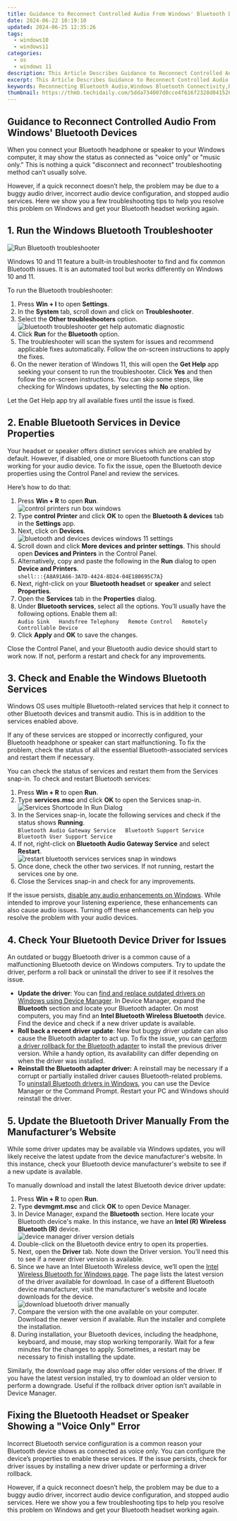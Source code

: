 ```yaml
---
title: Guidance to Reconnect Controlled Audio From Windows' Bluetooth Devices
date: 2024-06-22 10:19:10
updated: 2024-06-25 12:35:26
tags:
  - windows10
  - windows11
categories:
  - os
  - windows 11
description: This Article Describes Guidance to Reconnect Controlled Audio From Windows' Bluetooth Devices
excerpt: This Article Describes Guidance to Reconnect Controlled Audio From Windows' Bluetooth Devices
keywords: Reconnecting Bluetooth Audio,Windows Bluetooth Connectivity,Restore Audio Links,Bluetooth Pairing Guide,Controlled Audio Retrieval,Windows Audio Matching,Bluetooth Device Sync
thumbnail: https://thmb.techidaily.com/5dda734007d0cce4f616f2328d041526d598c5a6fb318adf671f70aacd812852.jpg
---
```


## Guidance to Reconnect Controlled Audio From Windows' Bluetooth Devices

 When you connect your Bluetooth headphone or speaker to your Windows computer, it may show the status as connected as "voice only" or "music only." This is nothing a quick "disconnect and reconnect" troubleshooting method can’t usually solve.

 However, if a quick reconnect doesn’t help, the problem may be due to a buggy audio driver, incorrect audio device configuration, and stopped audio services. Here we show you a few troubleshooting tips to help you resolve this problem on Windows and get your Bluetooth headset working again.

## 1\. Run the Windows Bluetooth Troubleshooter

![Run Bluetooth troubleshooter](https://static1.makeuseofimages.com/wordpress/wp-content/uploads/2022/11/bluetooth-troubleshooter-1.jpg)

 Windows 10 and 11 feature a built-in troubleshooter to find and fix common Bluetooth issues. It is an automated tool but works differently on Windows 10 and 11\.

 To run the Bluetooth troubleshooter:

1. Press **Win + I** to open **Settings**.
2. In the **System** tab, scroll down and click on **Troubleshooter**.
3. Select the **Other troubleshooters** option.  
![bluetooth troubleshooter get help automatic diagnostic](https://static1.makeuseofimages.com/wordpress/wp-content/uploads/2023/08/bluetooth-troubleshooter-get-help-automatic-diagnostic.jpg)
4. Click **Run** for the **Bluetooth** option.
5. The troubleshooter will scan the system for issues and recommend applicable fixes automatically. Follow the on-screen instructions to apply the fixes.
6. On the newer iteration of Windows 11, this will open the **Get Help** app seeking your consent to run the troubleshooter. Click **Yes** and then follow the on-screen instructions. You can skip some steps, like checking for Windows updates, by selecting the **No** option.

 Let the Get Help app try all available fixes until the issue is fixed.

## 2\. Enable Bluetooth Services in Device Properties

 Your headset or speaker offers distinct services which are enabled by default. However, if disabled, one or more Bluetooth functions can stop working for your audio device. To fix the issue, open the Bluetooth device properties using the Control Panel and review the services.

 Here’s how to do that:

1. Press **Win + R** to open **Run**.  
![control printers run box windows](https://static1.makeuseofimages.com/wordpress/wp-content/uploads/2023/08/control-printers-run-box-windows.jpg)
2. Type **control Printer** and click **OK** to open the **Bluetooth & devices** tab in the **Settings** app.
3. Next, click on **Devices**.  
![bluetooth and devices devices windows 11 settings](https://static1.makeuseofimages.com/wordpress/wp-content/uploads/2023/08/bluetooth-and-devices-devices-windows-11-settings.jpg)
4. Scroll down and click **More devices** **and printer settings**. This should open **Devices and Printers** in the Control Panel.
5. Alternatively, copy and paste the following in the **Run** dialog to open **Device and Printers**.  
`shell:::{A8A91A66-3A7D-4424-8D24-04E180695C7A}`
6. Next, right-click on your **Bluetooth headset** or **speaker** and select **Properties**.
7. Open the **Services** tab in the **Properties** dialog.
8. Under **Bluetooth services**, select all the options. You’ll usually have the following options. Enable them all:  
`Audio Sink  
Handsfree Telephony  
Remote Control  
Remotely Controllable Device`
9. Click **Apply** and **OK** to save the changes.

 Close the Control Panel, and your Bluetooth audio device should start to work now. If not, perform a restart and check for any improvements.

## 3\. Check and Enable the Windows Bluetooth Services

 Windows OS uses multiple Bluetooth-related services that help it connect to other Bluetooth devices and transmit audio. This is in addition to the services enabled above.

 If any of these services are stopped or incorrectly configured, your Bluetooth headphone or speaker can start malfunctioning. To fix the problem, check the status of all the essential Bluetooth-associated services and restart them if necessary.

 You can check the status of services and restart them from the Services snap-in. To check and restart Bluetooth services:

1. Press **Win + R** to open **Run**.
2. Type **services.msc** and click **OK** to open the Services snap-in.  
![Services Shortcode In Run Dialog](https://static1.makeuseofimages.com/wordpress/wp-content/uploads/2023/03/opening-sevices-from-run_dialog.jpg)
3. In the Services snap-in, locate the following services and check if the status shows **Running**.  
`Bluetooth Audio Gateway Service  
Bluetooth Support Service  
Bluetooth User Support Service`
4. If not, right-click on **Bluetooth Audio Gateway Service** and select **Restart**.  
![restart bluetooth services services snap in windows](https://static1.makeuseofimages.com/wordpress/wp-content/uploads/2023/08/restart-bluetooth-services-services-snap-in-windows.jpg)
5. Once done, check the other two services. If not running, restart the services one by one.
6. Close the Services snap-in and check for any improvements.

 If the issue persists, [disable any audio enhancements on Windows](https://www.makeuseof.com/disable-audio-enhancements-windows/). While intended to improve your listening experience, these enhancements can also cause audio issues. Turning off these enhancements can help you resolve the problem with your audio devices.

## 4\. Check Your Bluetooth Device Driver for Issues

 An outdated or buggy Bluetooth driver is a common cause of a malfunctioning Bluetooth device on Windows computers. Try to update the driver, perform a roll back or uninstall the driver to see if it resolves the issue.

* **Update the driver**: You can [find and replace outdated drivers on Windows using Device Manager](https://www.makeuseof.com/tag/find-replace-outdated-windows-drivers/). In Device Manager, expand the **Bluetooth** section and locate your Bluetooth adapter. On most computers, you may find an **Intel Bluetooth Wireless Bluetooth** device. Find the device and check if a new driver update is available.
* **Roll back a recent driver update**: New but buggy driver update can also cause the Bluetooth adapter to act up. To fix the issue, you can [perform a driver rollback for the Bluetooth adapter](https://www.makeuseof.com/how-to-roll-back-a-driver-in-windows-10/) to install the previous driver version. While a handy option, its availability can differ depending on when the driver was installed.
* **Reinstall the Bluetooth adapter driver:** A reinstall may be necessary if a corrupt or partially installed driver causes Bluetooth-related problems. To [uninstall Bluetooth drivers in Windows](https://www.makeuseof.com/windows-11-uninstall-drivers/), you can use the Device Manager or the Command Prompt. Restart your PC and Windows should reinstall the driver.

## 5\. Update the Bluetooth Driver Manually From the Manufacturer’s Website

 While some driver updates may be available via Windows updates, you will likely receive the latest update from the device manufacturer's website. In this instance, check your Bluetooth device manufacturer's website to see if a new update is available.

 To manually download and install the latest Bluetooth device driver update:

1. Press **Win + R** to open **Run**.
2. Type **devmgmt.msc** and click **OK** to open Device Manager.
3. In Device Manager, expand the **Bluetooth** section. Here locate your Bluetooth device's make. In this instance, we have an **Intel (R) Wireless Bluetooth (R)** device.  
![device manager driver version detials](https://static1.makeuseofimages.com/wordpress/wp-content/uploads/2023/08/device-manager-driver-version-detials.jpg)
4. Double-click on the Bluetooth device entry to open its properties.
5. Next, open the **Driver** tab. Note down the Driver version. You’ll need this to see if a newer driver version is available.
6. Since we have an Intel Bluetooth Wireless device, we’ll open the [Intel Wireless Bluetooth for Windows page](https://www.intel.com/content/www/us/en/download/18649/intel-wireless-bluetooth-for-windows-10-and-windows-11.html). The page lists the latest version of the driver available for download. In case of a different Bluetooth device manufacturer, visit the manufacturer's website and locate downloads for the device.  
![download bluetooth driver manually](https://static1.makeuseofimages.com/wordpress/wp-content/uploads/2023/08/download-bluetooth-driver-manually.jpg)
7. Compare the version with the one available on your computer. Download the newer version if available. Run the installer and complete the installation.
8. During installation, your Bluetooth devices, including the headphone, keyboard, and mouse, may stop working temporarily. Wait for a few minutes for the changes to apply. Sometimes, a restart may be necessary to finish installing the update.

 Similarly, the download page may also offer older versions of the driver. If you have the latest version installed, try to download an older version to perform a downgrade. Useful if the rollback driver option isn’t available in Device Manager.

## Fixing the Bluetooth Headset or Speaker Showing a "Voice Only" Error

 Incorrect Bluetooth service configuration is a common reason your Bluetooth device shows as connected as voice only. You can configure the device’s properties to enable these services. If the issue persists, check for driver issues by installing a new driver update or performing a driver rollback.

 However, if a quick reconnect doesn’t help, the problem may be due to a buggy audio driver, incorrect audio device configuration, and stopped audio services. Here we show you a few troubleshooting tips to help you resolve this problem on Windows and get your Bluetooth headset working again.
